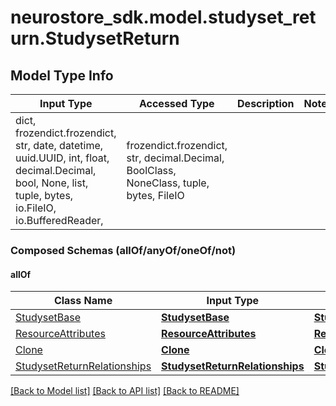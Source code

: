 # neurostore_sdk.model.studyset_return.StudysetReturn

## Model Type Info
Input Type | Accessed Type | Description | Notes
------------ | ------------- | ------------- | -------------
dict, frozendict.frozendict, str, date, datetime, uuid.UUID, int, float, decimal.Decimal, bool, None, list, tuple, bytes, io.FileIO, io.BufferedReader,  | frozendict.frozendict, str, decimal.Decimal, BoolClass, NoneClass, tuple, bytes, FileIO |  | 

### Composed Schemas (allOf/anyOf/oneOf/not)
#### allOf
Class Name | Input Type | Accessed Type | Description | Notes
------------- | ------------- | ------------- | ------------- | -------------
[StudysetBase](StudysetBase.md) | [**StudysetBase**](StudysetBase.md) | [**StudysetBase**](StudysetBase.md) |  | 
[ResourceAttributes](ResourceAttributes.md) | [**ResourceAttributes**](ResourceAttributes.md) | [**ResourceAttributes**](ResourceAttributes.md) |  | 
[Clone](Clone.md) | [**Clone**](Clone.md) | [**Clone**](Clone.md) |  | 
[StudysetReturnRelationships](StudysetReturnRelationships.md) | [**StudysetReturnRelationships**](StudysetReturnRelationships.md) | [**StudysetReturnRelationships**](StudysetReturnRelationships.md) |  | 

[[Back to Model list]](../../README.md#documentation-for-models) [[Back to API list]](../../README.md#documentation-for-api-endpoints) [[Back to README]](../../README.md)

